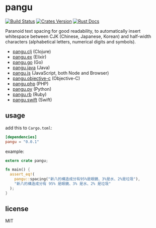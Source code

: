 # pangu

[![Build Status][build-badge]][build-status]
[![Crates Version][crates-badge]][crates-url]
[![Rust Docs][docs-badge]][docs-url]

Paranoid text spacing for good readability, to automatically insert whitespace between CJK (Chinese, Japanese, Korean) and half-width characters (alphabetical letters, numerical digits and symbols).

- [pangu.clj](https://github.com/coldnew/pangu.clj) (Clojure)
- [pangu.ex](https://github.com/cataska/pangu.ex) (Elixir)
- [pangu.go](https://github.com/vinta/pangu) (Go)
- [pangu.java](https://github.com/vinta/pangu.java) (Java)
- [pangu.js](https://github.com/vinta/pangu.js) (JavaScript, both Node and Browser)
- [pangu.objective-c](https://github.com/Cee/pangu.objective-c) (Objective-C)
- [pangu.php](https://github.com/Kunr/pangu.php) (PHP)
- [pangu.py](https://github.com/vinta/pangu.py) (Python)
- [pangu.rb](https://github.com/dlackty/pangu.rb) (Ruby)
- [pangu.swift](https://github.com/X140Yu/pangu.Swift) (Swift)

## usage

add this to `Cargo.toml`:

```toml
[dependencies]
pangu = "0.0.1"
```

example:

```rust
extern crate pangu;

fn main() {
  assert_eq!(
    pangu::spacing("新八的構造成分有95%是眼鏡、3%是水、2%是垃圾"),
    "新八的構造成分有 95% 是眼鏡、3% 是水、2% 是垃圾"
  );
}
```

## license

MIT

[build-badge]: https://img.shields.io/travis/airt/pangu.rs.svg
[build-status]: https://travis-ci.org/airt/pangu.rs
[crates-badge]: https://img.shields.io/crates/v/pangu.svg
[crates-url]: https://crates.io/crates/pangu
[docs-badge]: https://docs.rs/pangu/badge.svg
[docs-url]: https://docs.rs/pangu
